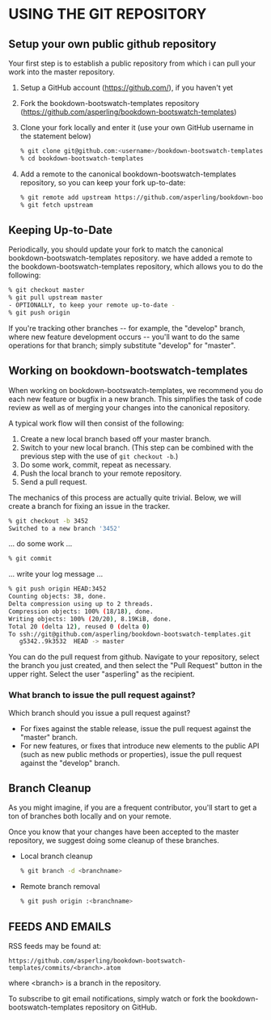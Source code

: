 # USING THE GIT REPOSITORY

## Setup your own public github repository

Your first step is to establish a public repository from which i can pull your work into the master repository.

 1. Setup a GitHub account (https://github.com/), if you haven't yet
 2. Fork the bookdown-bootswatch-templates repository (https://github.com/asperling/bookdown-bootswatch-templates)
 3. Clone your fork locally and enter it (use your own GitHub username in the statement below)

    ```sh
    % git clone git@github.com:<username>/bookdown-bootswatch-templates.git
    % cd bookdown-bootswatch-templates
    ```

 4. Add a remote to the canonical bookdown-bootswatch-templates repository, so you can keep your fork
    up-to-date:

    ```sh
    % git remote add upstream https://github.com/asperling/bookdown-bootswatch-templates.git
    % git fetch upstream
    ```

## Keeping Up-to-Date

Periodically, you should update your fork to match the canonical bookdown-bootswatch-templates repository. we have
added a remote to the bookdown-bootswatch-templates repository, which allows you to do the following:

```sh
% git checkout master
% git pull upstream master
- OPTIONALLY, to keep your remote up-to-date -
% git push origin
```

If you're tracking other branches -- for example, the "develop" branch, where new feature development occurs --
you'll want to do the same operations for that branch; simply substitute  "develop" for "master".

## Working on bookdown-bootswatch-templates

When working on bookdown-bootswatch-templates, we recommend you do each new feature or bugfix in a new branch. This simplifies the
task of code review as well as of merging your changes into the canonical repository.

A typical work flow will then consist of the following:

 1. Create a new local branch based off your master branch.
 2. Switch to your new local branch. (This step can be combined with the previous step with the use of `git checkout -b`.)
 3. Do some work, commit, repeat as necessary.
 4. Push the local branch to your remote repository.
 5. Send a pull request.

The mechanics of this process are actually quite trivial. Below, we will create a branch for fixing an issue in the tracker.

```sh
% git checkout -b 3452
Switched to a new branch '3452'
```
... do some work ...

```sh
% git commit
```
... write your log message ...

```sh
% git push origin HEAD:3452
Counting objects: 38, done.
Delta compression using up to 2 threads.
Compression objects: 100% (18/18), done.
Writing objects: 100% (20/20), 8.19KiB, done.
Total 20 (delta 12), reused 0 (delta 0)
To ssh://git@github.com/asperling/bookdown-bootswatch-templates.git
   g5342..9k3532  HEAD -> master
```

You can do the pull request from github. Navigate to your repository, select the branch you just created, and then
select the "Pull Request" button in the upper right. Select the user "asperling" as the recipient.

### What branch to issue the pull request against?

Which branch should you issue a pull request against?

- For fixes against the stable release, issue the pull request against the "master" branch.
- For new features, or fixes that introduce new elements to the public API
  (such as new public methods or properties), issue the pull request against the "develop" branch.

## Branch Cleanup

As you might imagine, if you are a frequent contributor, you'll start to get a ton of branches both locally and on
your remote.

Once you know that your changes have been accepted to the master repository, we suggest doing some cleanup of these
branches.

 -  Local branch cleanup

    ```sh
    % git branch -d <branchname>
    ```

 -  Remote branch removal

    ```sh
    % git push origin :<branchname>
    ```


## FEEDS AND EMAILS

RSS feeds may be found at:

`https://github.com/asperling/bookdown-bootswatch-templates/commits/<branch>.atom`

where &lt;branch&gt; is a branch in the repository.

To subscribe to git email notifications, simply watch or fork the bookdown-bootswatch-templates repository on GitHub.
